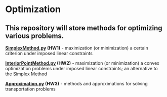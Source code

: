 # Optimization

## This repository will store methods for optimizing various problems.

<ins>**SimplexMethod.py</ins> (HW1)** - maximization (or minimization) a certain criterion under imposed linear constraints

<ins>**InteriorPointMethod.py</ins> (HW2)** - maximization (or minimization) a convex optimization problems under imposed linear constraints; an alternative to the Simplex Method

<ins>**Approximation.py</ins> (HW3)** - methods and approximations for solving transportation problems
